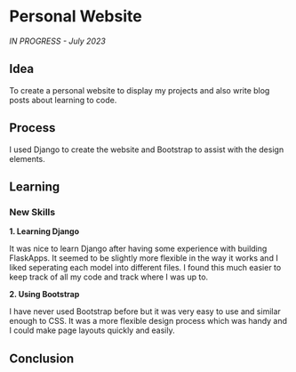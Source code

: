 # Personal Website

*IN PROGRESS - July 2023*

## Idea
To create a personal website to display my projects and also 
write blog posts about learning to code.

## Process
I used Django to create the website and Bootstrap to assist with 
the design elements.

## Learning
### New Skills

**1. Learning Django**

It was nice to learn Django after having some experience with 
building FlaskApps. It seemed to be slightly more flexible in 
the way it works and I liked seperating each model into 
different files. I found this much easier to keep track of all 
my code and track where I was up to.

**2. Using Bootstrap**

I have never used Bootstrap before but it was very easy to 
use and similar enough to CSS. It was a more flexible design 
process which was handy and I could make page layouts quickly 
and easily.

## Conclusion
